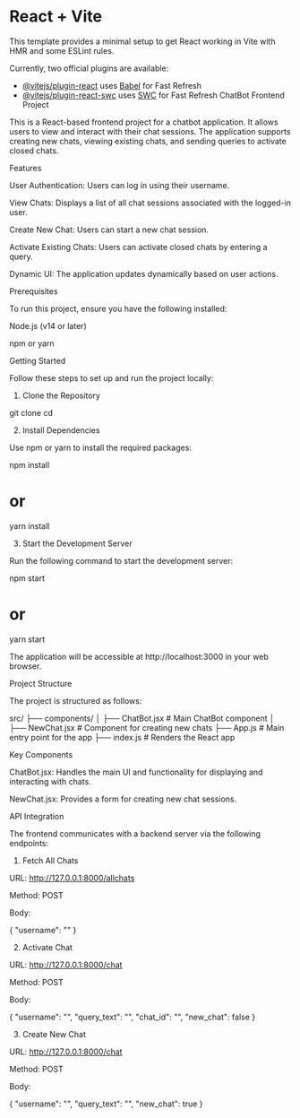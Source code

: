 # React + Vite

This template provides a minimal setup to get React working in Vite with HMR and some ESLint rules.

Currently, two official plugins are available:

- [@vitejs/plugin-react](https://github.com/vitejs/vite-plugin-react/blob/main/packages/plugin-react/README.md) uses [Babel](https://babeljs.io/) for Fast Refresh
- [@vitejs/plugin-react-swc](https://github.com/vitejs/vite-plugin-react-swc) uses [SWC](https://swc.rs/) for Fast Refresh
ChatBot Frontend Project

This is a React-based frontend project for a chatbot application. It allows users to view and interact with their chat sessions. The application supports creating new chats, viewing existing chats, and sending queries to activate closed chats.

Features

User Authentication: Users can log in using their username.

View Chats: Displays a list of all chat sessions associated with the logged-in user.

Create New Chat: Users can start a new chat session.

Activate Existing Chats: Users can activate closed chats by entering a query.

Dynamic UI: The application updates dynamically based on user actions.

Prerequisites

To run this project, ensure you have the following installed:

Node.js (v14 or later)

npm or yarn

Getting Started

Follow these steps to set up and run the project locally:

1. Clone the Repository

git clone <repository-url>
cd <repository-folder>

2. Install Dependencies

Use npm or yarn to install the required packages:

npm install
# or
yarn install

3. Start the Development Server

Run the following command to start the development server:

npm start
# or
yarn start

The application will be accessible at http://localhost:3000 in your web browser.

Project Structure

The project is structured as follows:

src/
├── components/
│   ├── ChatBot.jsx      # Main ChatBot component
│   ├── NewChat.jsx      # Component for creating new chats
├── App.js               # Main entry point for the app
├── index.js             # Renders the React app

Key Components

ChatBot.jsx: Handles the main UI and functionality for displaying and interacting with chats.

NewChat.jsx: Provides a form for creating new chat sessions.

API Integration

The frontend communicates with a backend server via the following endpoints:

1. Fetch All Chats

URL: http://127.0.0.1:8000/allchats

Method: POST

Body:

{
  "username": "<username>"
}

2. Activate Chat

URL: http://127.0.0.1:8000/chat

Method: POST

Body:

{
  "username": "<username>",
  "query_text": "<query>",
  "chat_id": "<chat-id>",
  "new_chat": false
}

3. Create New Chat

URL: http://127.0.0.1:8000/chat

Method: POST

Body:

{
  "username": "<username>",
  "query_text": "<query>",
  "new_chat": true
}

